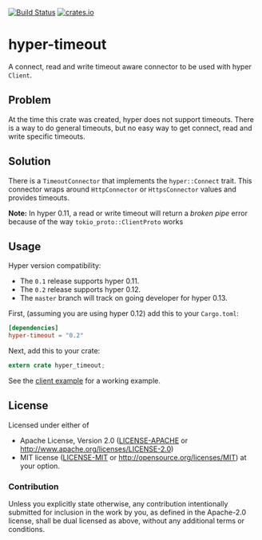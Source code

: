 [![Build Status](https://travis-ci.org/hjr3/hyper-timeout.svg?branch=master)](https://travis-ci.org/hjr3/hyper-timeout)
[![crates.io](https://img.shields.io/crates/v/hyper-timeout.svg)](https://crates.io/crates/hyper-timeout)

# hyper-timeout

A connect, read and write timeout aware connector to be used with hyper `Client`.

## Problem

At the time this crate was created, hyper does not support timeouts. There is a way to do general timeouts, but no easy way to get connect, read and write specific timeouts.

## Solution

There is a `TimeoutConnector` that implements the `hyper::Connect` trait. This connector wraps around `HttpConnector` or `HttpsConnector` values and provides timeouts.

**Note:** In hyper 0.11, a read or write timeout will return a _broken pipe_ error because of the way `tokio_proto::ClientProto` works

## Usage

Hyper version compatibility:

* The `0.1` release supports hyper 0.11.
* The `0.2` release supports hyper 0.12.
* The `master` branch will track on going developer for hyper 0.13.

First, (assuming you are using hyper 0.12) add this to your `Cargo.toml`:

```toml
[dependencies]
hyper-timeout = "0.2"
```

Next, add this to your crate:

```rust
extern crate hyper_timeout;
```

See the [client example](./examples/client.rs) for a working example.

## License

Licensed under either of
 * Apache License, Version 2.0 ([LICENSE-APACHE](LICENSE-APACHE) or http://www.apache.org/licenses/LICENSE-2.0)
 * MIT license ([LICENSE-MIT](LICENSE-MIT) or http://opensource.org/licenses/MIT)
at your option.

### Contribution

Unless you explicitly state otherwise, any contribution intentionally submitted
for inclusion in the work by you, as defined in the Apache-2.0 license, shall be dual licensed as above, without any
additional terms or conditions.
